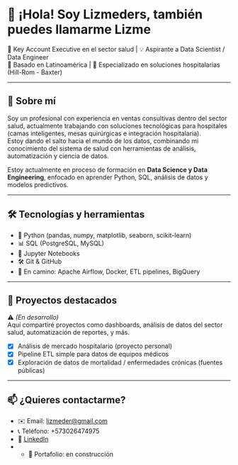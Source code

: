 
# 👋 ¡Hola! Soy Lizmeders, también puedes llamarme Lizme

🎯 Key Account Executive en el sector salud | 💡 Aspirante a Data Scientist / Data Engineer  
📍 Basado en Latinoamérica | 🏥 Especializado en soluciones hospitalarias (Hill-Rom - Baxter)

---

## 🧠 Sobre mí

Soy un profesional con experiencia en ventas consultivas dentro del sector salud, actualmente trabajando con soluciones tecnológicas para hospitales (camas inteligentes, mesas quirúrgicas e integración hospitalaria).  
Estoy dando el salto hacia el mundo de los datos, combinando mi conocimiento del sistema de salud con herramientas de análisis, automatización y ciencia de datos.

Estoy actualmente en proceso de formación en **Data Science y Data Engineering**, enfocado en aprender Python, SQL, análisis de datos y modelos predictivos.

---

## 🛠 Tecnologías y herramientas

- 🐍 Python (pandas, numpy, matplotlib, seaborn, scikit-learn)
- 📊 SQL (PostgreSQL, MySQL)
- 🧪 Jupyter Notebooks
- 🛠 Git & GitHub
- 🧱 En camino: Apache Airflow, Docker, ETL pipelines, BigQuery

---

## 📌 Proyectos destacados

⚠️ *(En desarrollo)*  
Aquí compartiré proyectos como dashboards, análisis de datos del sector salud, automatización de reportes, y más.

- [x] Análisis de mercado hospitalario (proyecto personal)
- [x] Pipeline ETL simple para datos de equipos médicos
- [x] Exploración de datos de mortalidad / enfermedades crónicas (fuentes públicas)

---

## 📫 ¿Quieres contactarme?

- ✉️ Email: lizmeder@gmail.com
- 📞 Teléfono: +573026474975
- 💼 [LinkedIn](www.linkedin.com/in/isaias-ruiz-castrillon-b8a0bb140)
- - 📂 Portafolio: en construcción
